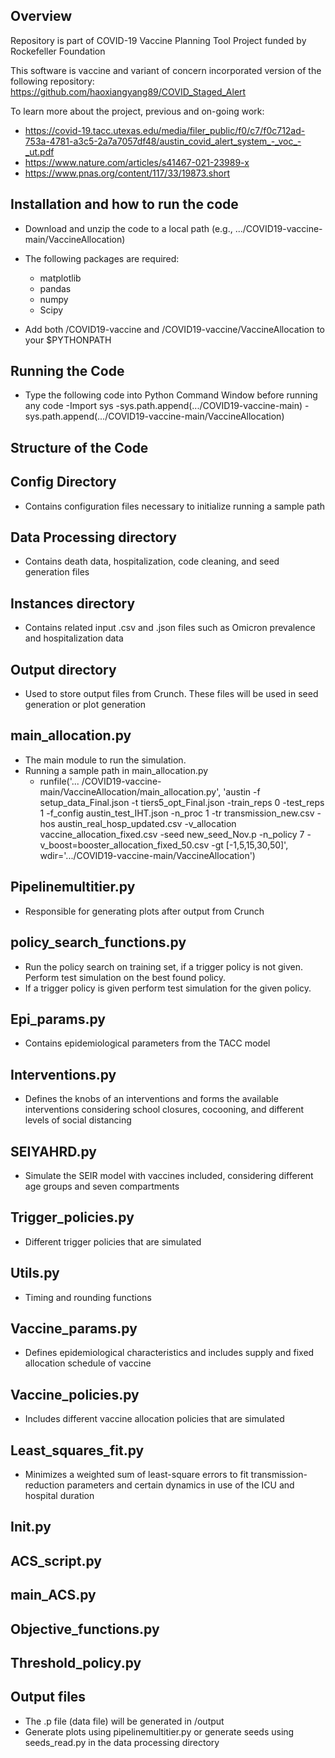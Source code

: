 ## Overview
Repository is part of COVID-19 Vaccine Planning Tool Project funded by Rockefeller Foundation

This software is vaccine and variant of concern incorporated version of the following repository: https://github.com/haoxiangyang89/COVID_Staged_Alert

To learn more about the project, previous and on-going work:
- https://covid-19.tacc.utexas.edu/media/filer_public/f0/c7/f0c712ad-753a-4781-a3c5-2a7a7057df48/austin_covid_alert_system_-_voc_-_ut.pdf
- https://www.nature.com/articles/s41467-021-23989-x
- https://www.pnas.org/content/117/33/19873.short

## Installation and how to run the code

- Download and unzip the code to a local path (e.g., .../COVID19-vaccine-main/VaccineAllocation)

- The following packages are required:
  - matplotlib
  - pandas
  - numpy
  - Scipy

- Add both /COVID19-vaccine and /COVID19-vaccine/VaccineAllocation to your $PYTHONPATH

## Running the Code
- Type the following code into Python Command Window before running any code 
  -Import sys 
  -sys.path.append(.../COVID19-vaccine-main)
  -sys.path.append(.../COVID19-vaccine-main/VaccineAllocation)

## Structure of the Code

## Config Directory 
- Contains configuration files necessary to initialize running a sample path

## Data Processing directory 
- Contains death data, hospitalization, code cleaning, and seed generation files 

## Instances directory
- Contains related input .csv and .json files such as Omicron prevalence and hospitalization data 

## Output directory
- Used to store output files from Crunch. These files will be used in seed generation or plot generation

## main_allocation.py
- The main module to run the simulation.
- Running a sample path in main_allocation.py
  -  runfile('... /COVID19-vaccine-main/VaccineAllocation/main_allocation.py', 'austin -f setup_data_Final.json -t tiers5_opt_Final.json -train_reps 0 -test_reps 1 -f_config austin_test_IHT.json -n_proc 1 -tr transmission_new.csv -hos austin_real_hosp_updated.csv  -v_allocation vaccine_allocation_fixed.csv  -seed new_seed_Nov.p -n_policy 7  -v_boost=booster_allocation_fixed_50.csv -gt [-1,5,15,30,50]', wdir='.../COVID19-vaccine-main/VaccineAllocation')


## Pipelinemultitier.py
- Responsible for generating plots after output from Crunch

## policy_search_functions.py

- Run the policy search on training set, if a trigger policy is not given. 
Perform test simulation on the best found policy.
- If a trigger policy is given perform test simulation for the given policy.

## Epi_params.py
- Contains epidemiological parameters from the TACC model

## Interventions.py
- Defines the knobs of an interventions and forms the available interventions considering school closures, cocooning, and different levels of social distancing

## SEIYAHRD.py
- Simulate the SEIR model with vaccines included, considering different age groups and seven compartments

## Trigger_policies.py
- Different trigger policies that are simulated

## Utils.py
- Timing and rounding functions

## Vaccine_params.py
- Defines epidemiological characteristics and includes supply and fixed allocation schedule of vaccine 

## Vaccine_policies.py
- Includes different vaccine allocation policies that are simulated 

## Least_squares_fit.py
-  Minimizes a weighted sum of least-square errors to fit transmission-reduction parameters and certain dynamics in use of the ICU and hospital duration

## Init.py

## ACS_script.py

## main_ACS.py

## Objective_functions.py

## Threshold_policy.py

## Output files
- The .p file (data file) will be generated in /output 
- Generate plots using pipelinemultitier.py or generate seeds using seeds_read.py in the data processing directory
